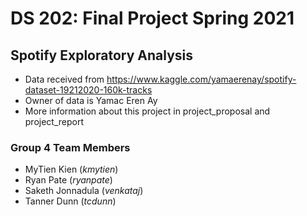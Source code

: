 # DS 202: Final Project Spring 2021

## Spotify Exploratory Analysis
- Data received from https://www.kaggle.com/yamaerenay/spotify-dataset-19212020-160k-tracks
- Owner of data is Yamac Eren Ay
- More information about this project in project_proposal and project_report

### **Group 4 Team Members**
- MyTien Kien (*kmytien*)
- Ryan Pate (*ryanpate*)
- Saketh Jonnadula (*venkataj*)
- Tanner Dunn (*tcdunn*)
